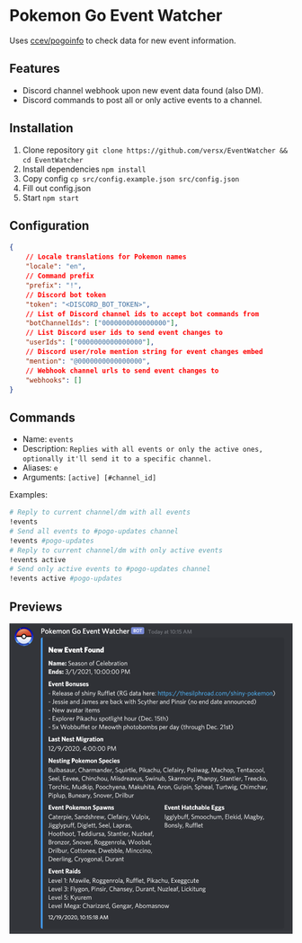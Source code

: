 # Pokemon Go Event Watcher  

Uses [ccev/pogoinfo](https://github.com/ccev/pogoinfo) to check data for new event information.  

## Features
- Discord channel webhook upon new event data found (also DM).
- Discord commands to post all or only active events to a channel.  

## Installation  
1. Clone repository `git clone https://github.com/versx/EventWatcher && cd EventWatcher`  
1. Install dependencies `npm install`  
1. Copy config `cp src/config.example.json src/config.json`  
1. Fill out config.json  
1. Start `npm start`  

## Configuration  
```json
{
    // Locale translations for Pokemon names
    "locale": "en",
    // Command prefix
    "prefix": "!",
    // Discord bot token
    "token": "<DISCORD_BOT_TOKEN>",
    // List of Discord channel ids to accept bot commands from
    "botChannelIds": ["0000000000000000"],
    // List Discord user ids to send event changes to
    "userIds": ["0000000000000000"],
    // Discord user/role mention string for event changes embed
    "mention": "@0000000000000000",
    // Webhook channel urls to send event changes to
    "webhooks": []
}
```

## Commands
- Name: `events`  
- Description: `Replies with all events or only the active ones, optionally it'll send it to a specific channel.`
- Aliases: `e`  
- Arguments: `[active] [#channel_id]`  

Examples:  
```sh
# Reply to current channel/dm with all events
!events
# Send all events to #pogo-updates channel
!events #pogo-updates
# Reply to current channel/dm with only active events
!events active
# Send only active events to #pogo-updates channel
!events active #pogo-updates
```

## Previews  
![Webhook Example](examples/webhook.png)